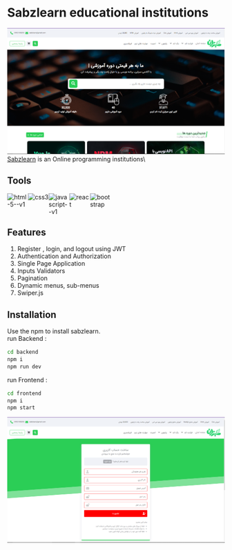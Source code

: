# Sabzlearn educational institutions

![](Capture.PNG)
[Sabzlearn](https://sabzlearn.ir) is an Online programming institutions\

## Tools
<div style="display:flex ;">
  <img width="48" height="48" src="https://img.icons8.com/color/48/html-5--v1.png" alt="html-5--v1" />
<img width="48" height="48" src="https://img.icons8.com/plasticine/48/css3.png" alt="css3"/>
<img width="48" height="48" src="https://img.icons8.com/color/48/javascript--v1.png" alt="javascript--v1"/>
<img width="48" height="48" src="https://img.icons8.com/officel/48/react.png" alt="react"/>
<img width="48" height="48" src="https://img.icons8.com/color/48/bootstrap.png" alt="bootstrap"/>
</div>


## Features

1. Register , login, and logout using JWT
2. Authentication and Authorization
2. Single Page Application 
3. Inputs Validators
4. Pagination
5. Dynamic menus, sub-menus
6. Swiper.js 

## Installation

Use the npm to install sabzlearn.\
run Backend :
```bash
cd backend
npm i
npm run dev
```
run Frontend :
```bash
cd frontend
npm i
npm start
```

![](1.PNG)
